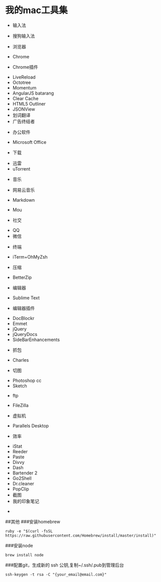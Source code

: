 # 我的mac工具集


- 输入法
 + 搜狗输入法
- 浏览器
 + Chrome
- Chrome插件
 + LiveReload
 + Octotree
 + Momentum
 + AngularJS batarang
 + Clear Cache
 + HTML5 Outliner
 + JSONView
 + 划词翻译
 + 广告终结者
- 办公软件
 + Microsoft Office
- 下载
 + 迅雷
 + uTorrent
- 音乐
 + 网易云音乐
- Markdown
 + Mou
- 社交
 + QQ
 + 微信
- 终端
 + iTerm+OhMyZsh
- 压缩
 + BetterZip
- 编辑器
 + Sublime Text
- 编辑器插件
 + DocBlockr
 + Emmet
 + jQuery
 + jQueryDocs
 + SideBarEnhancements
- 抓包
 + Charles
- 切图
 + Photoshop cc
 + Sketch
- ftp
 + FileZilla
- 虚拟机
 + Parallels Desktop
- 效率
 + iStat
 + Reeder
 + Paste
 + Divvy
 + Dash
 + Bartender 2
 + Go2Shell
 + Dr.cleaner
 + PopClip
 + 截图
 + 我的印象笔记
- 

##其他
###安装homebrew
```code
ruby -e "$(curl -fsSL https://raw.githubusercontent.com/Homebrew/install/master/install)"
```
###安装node
```code
brew install node
```
###配置git，生成新的 ssh 公钥,复制~/.ssh/.pub到管理后台
```code
ssh-keygen -t rsa -C "{your_email@email.com}"
```
